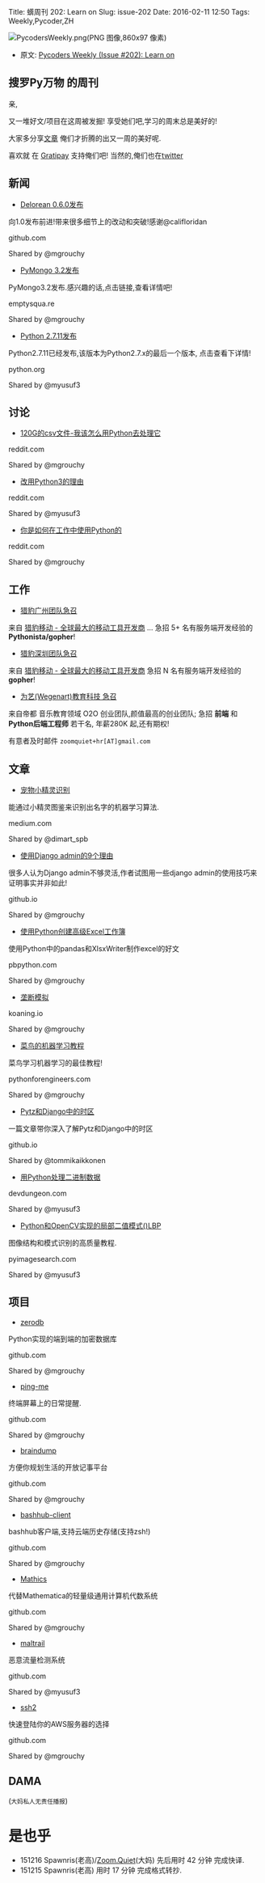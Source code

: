 Title: 蠎周刊 202: Learn on 
Slug: issue-202
Date: 2016-02-11 12:50
Tags: Weekly,Pycoder,ZH


![PycodersWeekly.png(PNG 图像,860x97 像素)](http://zoomq.qiniucdn.com/logos/PycodersWeekly.png?imageView2/2/w/360)



- 原文: [Pycoders Weekly (Issue #202): Learn on]()



## 搜罗Py万物 的周刊

亲,


又一堆好文/项目在这周被发掘!
享受她们吧,学习的周末总是美好的!

大家多分享[文章](http://pycoders.com/submissions/)
俺们才折腾的出又一周的美好呢.

喜欢就
在 [Gratipay](https://www.gratipay.com/PycodersWeekly)
支持俺们吧!
当然的,俺们也在[twitter](http://www.twitter.com/pycoders)


## 新闻

- [Delorean 0.6.0发布](https://github.com/myusuf3/delorean) 

向1.0发布前进!带来很多细节上的改动和突破!感谢@califloridan

github.com

Shared by @mgrouchy
 
- [PyMongo 3.2发布](https://emptysqua.re/blog/announcing-pymongo-3-2/) 

PyMongo3.2发布.感兴趣的话,点击链接,查看详情吧!

emptysqua.re

Shared by @mgrouchy
 
- [Python 2.7.11发布](https://hg.python.org/cpython/raw-file/53d30ab403f1/Misc/NEWS)

Python2.7.11已经发布,该版本为Python2.7.x的最后一个版本, 点击查看下详情! 

python.org

Shared by @myusuf3



## 讨论

- [120G的csv文件-我该怎么用Python去处理它](https://www.reddit.com/r/Python/comments/3wa22v/120gb_csv_is_this_something_i_can_handle_in_python/) 

reddit.com

Shared by @mgrouchy
 
- [改用Python3的理由](https://www.reddit.com/r/Python/comments/3w6zy0/one_more_reason_to_use_python_3/)

reddit.com

Shared by @myusuf3
 
- [你是如何在工作中使用Python的](https://www.reddit.com/r/Python/comments/3vuhj9/how_do_you_use_python_in_your_job/) 

reddit.com

Shared by @mgrouchy

 

## 工作
- [猎豹广州团队急召](https://github.com/cheetahmobile/CMBM/wiki/BmGzHr)

来自 [猎豹移动 - 全球最大的移动工具开发商](http://www.cmcm.com/zh-cn/cm-backup/) ...
急招 5+ 名有服务端开发经验的 **Pythonista/gopher**!

- [猎豹深圳团队急召](https://github.com/cheetahmobile/CMBM/wiki/BmSzHr)

来自 [猎豹移动 - 全球最大的移动工具开发商](http://www.cmcm.com/zh-cn/cm-backup/)
急招 N 名有服务端开发经验的 **gopher**!

- [为艺(Wegenart)教育科技 急召](https://github.com/ZoomQuiet/zoomquiet/wiki/Hr4Wegenart)

来自帝都 音乐教育领域 O2O 创业团队,颜值最高的创业团队;
急招 **前端** 和 **Python后端工程师** 若干名, 年薪280K 起,还有期权!

有意者及时邮件 `zoomquiet+hr[AT]gmail.com`


## 文章

- [宠物小精灵识别](https://medium.com/@dimart/pok%C3%A9mon-recognition-d3ad5cadc61e#.o0bgp8dc3)

能通过小精灵图鉴来识别出名字的机器学习算法. 

medium.com

Shared by @dimart_spb
 
- [使用Django admin的9个理由](https://alexmorozov.github.io/why-you-should-use-the-django-admin-9-tips.html) 

很多人认为Django admin不够灵活,作者试图用一些django admin的使用技巧来证明事实并非如此!

github.io

Shared by @mgrouchy
 

- [使用Python创建高级Excel工作簿](http://pbpython.com/advanced-excel-workbooks.html)

使用Python中的pandas和XlsxWriter制作excel的好文

pbpython.com

Shared by @mgrouchy
 
- [垄断模拟](http://koaning.io/monopoly-simulations.html)

koaning.io

Shared by @mgrouchy
 
- [菜鸟的机器学习教程](http://pythonforengineers.com/machine-learning-for-complete-beginners/)

菜鸟学习机器学习的最佳教程! 

pythonforengineers.com

Shared by @mgrouchy
 
- [Pytz和Django中的时区](http://tommikaikkonen.github.io/timezones/) 

一篇文章带你深入了解Pytz和Django中的时区


github.io

Shared by @tommikaikkonen
 
- [用Python处理二进制数据](http://www.devdungeon.com/content/working-binary-data-python)

devdungeon.com

Shared by @myusuf3

- [Python和OpenCV实现的局部二值模式()LBP](http://www.pyimagesearch.com/2015/12/07/local-binary-patterns-with-python-opencv/)

图像结构和模式识别的高质量教程. 

pyimagesearch.com

Shared by @myusuf3


 
## 项目

- [zerodb](https://github.com/zero-db/zerodb)

Python实现的端到端的加密数据库

github.com

Shared by @mgrouchy
 
- [ping-me](https://github.com/OrkoHunter/ping-me) 

终端屏幕上的日常提醒. 

github.com

Shared by @mgrouchy
 
- [braindump](https://github.com/levlaz/braindump) 

方便你规划生活的开放记事平台

github.com

Shared by @mgrouchy
 
- [bashhub-client](https://github.com/rcaloras/bashhub-client) 

bashhub客户端,支持云端历史存储(支持zsh!)

github.com

Shared by @mgrouchy
 
- [Mathics](https://github.com/mathics/Mathics) 

代替Mathematica的轻量级通用计算机代数系统

github.com

Shared by @mgrouchy
 
- [maltrail](https://github.com/stamparm/maltrail)

恶意流量检测系统

github.com

Shared by @myusuf3
 
- [ssh2](https://github.com/soheil/ssh2) 

快速登陆你的AWS服务器的选择

github.com

Shared by @mgrouchy

## DAMA
(`大妈私人无责任播报`)

# 是也乎

- 151216 Spawnris(老高)/[Zoom.Quiet](http://zoomquiet.io/)(大妈) 先后用时 42 分钟 完成快译.
- 151215 Spawnris(老高) 用时 17 分钟 完成格式转抄.
